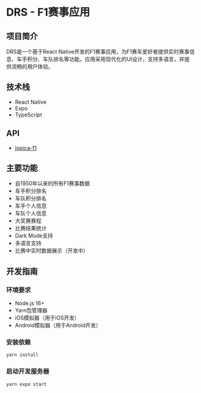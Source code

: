 # DRS - F1赛事应用

## 项目简介
DRS是一个基于React Native开发的F1赛事应用，为F1赛车爱好者提供实时赛事信息、车手积分、车队排名等功能。应用采用现代化的UI设计，支持多语言，并提供流畅的用户体验。

## 技术栈
- React Native
- Expo
- TypeScript

## API
- [jopica-f1](https://github.com/jolpica/jolpica-f1)

## 主要功能
- 自1950年以来的所有F1赛事数据
- 车手积分排名
- 车队积分排名
- 车手个人信息
- 车队个人信息
- 大奖赛赛程
- 比赛结果统计
- Dark Mode支持
- 多语言支持
- 比赛中实时数据展示（开发中）

## 开发指南

### 环境要求
- Node.js 16+
- Yarn包管理器
- iOS模拟器（用于iOS开发）
- Android模拟器（用于Android开发）

### 安装依赖
```bash
yarn install
```

### 启动开发服务器
```bash
yarn expo start
```
